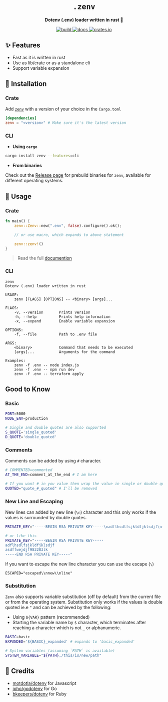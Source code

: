 <h1 align="center">
    <code>.zenv</code>
</h1>
<p align="center"><b>Dotenv (.env) loader written in rust 🦀</b></p>

<p align="center">
  <a aria-label="build" href="https://github.com/numToStr/zenv/actions/workflows/build.yml">
    <img alt="build" src="https://github.com/numToStr/zenv/actions/workflows/build.yml/badge.svg">
  </a>
  <a aria-label="docs" href="https://docs.rs/zenv">
    <img alt="docs" src="https://docs.rs/zenv/badge.svg">
  </a>
  <a aria-label="crates.io" href="https://crates.io/crates/zenv">
    <img alt="crates.io" src="https://img.shields.io/crates/v/zenv.svg">
  </a>
</p>

## ✨ Features

-   Fast as it is written in rust
-   Use as lib/crate or as a standalone cli
-   Support variable expansion

## 🚀 Installation

### Crate

Add [`zenv`](https://crates.io/crates/zenv) with a version of your choice in the `Cargo.toml`

```toml
[dependencies]
zenv = "<version>" # Make sure it's the latest version
```

### CLI

-   **Using `cargo`**

```bash
cargo install zenv --features=cli
```

-   **From binaries**

Check out the [Release page](https://github.com/numToStr/zenv/releases) for prebuild binaries for `zenv`, available for different operating systems.

## 🤞 Usage

### Crate

```rust
fn main() {
    zenv::Zenv::new(".env", false).configure().ok();

    // or use macro, which expands to above statement

    zenv::zenv!()
}
```

> Read the full [documention](https:://docs.rs/zenv)

### CLI

```
zenv
Dotenv (.env) loader written in rust

USAGE:
    zenv [FLAGS] [OPTIONS] -- <binary> [args]...

FLAGS:
    -v, --version       Prints version
    -h, --help          Prints help information
    -x, --expand        Enable variable expansion

OPTIONS:
    -f, --file          Path to .env file

ARGS:
    <binary>            Command that needs to be executed
    [args]...           Arguments for the command

Examples:
    zenv -f .env -- node index.js
    zenv -f .env -- npm run dev
    zenv -f .env -- terraform apply
```

## Good to Know

### Basic

```bash
PORT=5000
NODE_ENV=production

# Single and double quotes are also supported
S_QUOTE='single_quoted'
D_QUOTE='double_quoted'
```

### Comments

Comments can be added by using `#` character.

```bash
# COMMENTED=commented
AT_THE_END=comment_at_the_end # I am here

# If you want # in you value then wrap the value in single or double quotes
QUOTED="quote_#_quoted" # I'll be removed
```

### New Line and Escaping

New lines can added by new line (`\n`) character and this only works if the values is surrounded by double quotes.

```bash
PRIVATE_KEY="-----BEGIN RSA PRIVATE KEY-----\nadflhsdlfsjkldfjklsdjf\n-----END RSA PRIVATE KEY-----"

# or like this
PRIVATE_KEY="-----BEGIN RSA PRIVATE KEY-----
adflhsdlfsjkldfjklsdjf
asdffwejdjf983283lk
-----END RSA PRIVATE KEY-----"
```

If you want to escape the new line character you can use the escape (`\`)

```
ESCAPED="escaped\\nnew\\nline"
```

### Substitution

`Zenv` also supports variable substitution (off by default) from the current file or from the operating system. Substitution only works if the values is double quoted ie.e `"` and can be achieved by the following:

-   Using `${VAR}` pattern (recommended)
-   Starting the variable name by `$` character, which terminates after reaching a character which is not `_` or alphanumeric.

```bash
BASIC=basic
EXPANDED='${BASIC}_expanded' # expands to 'basic_expanded'

# System variables (assuming `PATH` is available)
SYSTEM_VARIABLE="${PATH},/this/is/new/path"
```

## 🙏 Credits

-   [motdotla/dotenv](https://github.com/motdotla/dotenv) for Javascript
-   [joho/godotenv](https://github.com/joho/godotenv) for Go
-   [bkeepers/dotenv](https://github.com/bkeepers/dotenv) for Ruby
